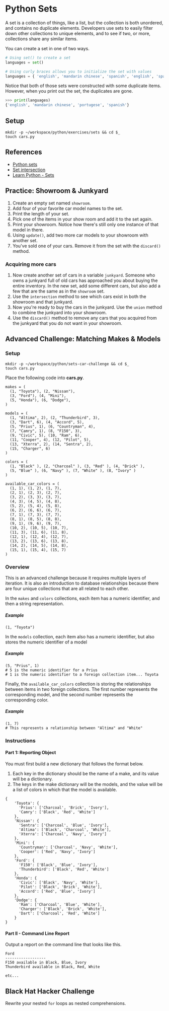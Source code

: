 # Python Sets

A set is a collection of things, like a list, but the collection is both unordered, and contains no duplicate elements. Developers use sets to easily filter down other collections to unique elements, and to see if two, or more, collections share any similar items.

You can create a set in one of two ways.

```py
# Using set() to create a set
languages = set()

# Using curly braces allows you to initialize the set with values
languages = { 'english', 'mandarin chinese', 'spanish', 'english', 'spanish', 'portugese' }
```

Notice that both of those sets were constructed with some duplicate items. However, when you print out the set, the duplicates are gone.

```py
>>> print(languages)
{'english', 'mandarin chinese', 'portugese', 'spanish'}
```

## Setup

```
mkdir -p ~/workspace/python/exercises/sets && cd $_
touch cars.py
```

## References

* [Python sets](https://docs.python.org/3.6/tutorial/datastructures.html#sets)
* [Set intersection](https://docs.python.org/3.6/library/stdtypes.html?highlight=intersection#set.intersection)
* [Learn Python - Sets](http://www.learnpython.org/en/Sets)

## Practice: Showroom & Junkyard

1. Create an empty set named `showroom`.
1. Add four of your favorite car model names to the set.
1. Print the length of your set.
1. Pick one of the items in your show room and add it to the set again.
1. Print your showroom. Notice how there's still only one instance of that model in there.
1. Using `update()`, add two more car models to your showroom with another set.
1. You've sold one of your cars. Remove it from the set with the `discard()` method.

### Acquiring more cars

1. Now create another set of cars in a variable `junkyard`. Someone who owns a junkyard full of old cars has approached you about buying the entire inventory. In the new set, add some different cars, but also add a few that are the same as in the `showroom` set.
1. Use the `intersection` method to see which cars exist in both the showroom and that junkyard.
1. Now you're ready to buy the cars in the junkyard. Use the `union` method to combine the junkyard into your showroom.
1. Use the `discard()` method to remove any cars that you acquired from the junkyard that you do not want in your showroom.

## Advanced Challenge: Matching Makes & Models

### Setup

```
mkdir -p ~/workspace/python/sets-car-challenge && cd $_
touch cars.py
```

Place the following code into **cars.py**.

```
makes = (
  (1, "Toyota"), (2, "Nissan"),
  (3, "Ford"), (4, "Mini"),
  (5, "Honda"), (6, "Dodge"),
)

models = (
  (1, "Altima", 2), (2, "Thunderbird", 3),
  (3, "Dart", 6), (4, "Accord", 5),
  (5, "Prius", 1), (6, "Countryman", 4),
  (7, "Camry", 1), (8, "F150", 3),
  (9, "Civic", 5), (10, "Ram", 6),
  (11, "Cooper", 4), (12, "Pilot", 5),
  (13, "Xterra", 2), (14, "Sentra", 2),
  (15, "Charger", 6)
)

colors = (
  (1, "Black" ), (2, "Charcoal" ), (3, "Red" ), (4, "Brick" ),
  (5, "Blue" ), (6, "Navy" ), (7, "White" ), (8, "Ivory" )
)

available_car_colors = (
  (1, 1), (1, 2), (1, 7),
  (2, 1), (2, 3), (2, 7),
  (3, 2), (3, 3), (3, 7),
  (4, 3), (4, 5), (4, 8),
  (5, 2), (5, 4), (5, 8),
  (6, 2), (6, 6), (6, 7),
  (7, 1), (7, 3), (7, 7),
  (8, 1), (8, 5), (8, 8),
  (9, 1), (9, 6), (9, 7),
  (10, 2), (10, 5), (10, 7),
  (11, 3), (11, 6), (11, 8),
  (12, 1), (12, 4), (12, 7),
  (13, 2), (13, 6), (13, 8),
  (14, 2), (14, 5), (14, 8),
  (15, 1), (15, 4), (15, 7)
)
```

### Overview

This is an advanced challenge because it requires multiple layers of iteration. It is also an introduction to database relationships because there are four unique collections that are all related to each other.

In the `makes` and `colors` collections, each item has a numeric identifier, and then a string representation.

##### Example

```
(1, "Toyota")
```

In the `models` collection, each item also has a numeric identifier, but also stores the numeric identifier of a model

##### Example

```
(5, "Prius", 1)
# 5 is the numeric identifier for a Prius
# 1 is the numeric identifier to a foreign collection item... Toyota
```

Finally, the `available_car_colors` collection is storing the relationships between items in two foreign collections. The first number represents the corresponding model, and the second number represents the corresponding color.

##### Example
```
(1, 7)
# This represents a relationship between "Altima" and "White"
```

### Instructions

#### Part 1: Reporting Object

You must first build a new dictionary that follows the format below.

1. Each key in the dictionary should be the name of a make, and its value will be a dictionary.
1. The keys in the make dictionary will be the models, and the value will be a list of colors in which that the model is available.

```
{
    'Toyota': {
      'Prius': ['Charcoal', 'Brick', 'Ivory'],
      'Camry': ['Black', 'Red', 'White']
    },
    'Nissan': {
      'Sentra': ['Charcoal', 'Blue', 'Ivory'],
      'Altima': ['Black', 'Charcoal', 'White'],
      'Xterra': ['Charcoal', 'Navy', 'Ivory']
    },
    'Mini': {
      'Countryman': ['Charcoal', 'Navy', 'White'],
      'Cooper': ['Red', 'Navy', 'Ivory']
    },
    'Ford': {
      'F150': ['Black', 'Blue', 'Ivory'],
      'Thunderbird': ['Black', 'Red', 'White']
    },
    'Honda': {
      'Civic': ['Black', 'Navy', 'White'],
      'Pilot': ['Black', 'Brick', 'White'],
      'Accord': ['Red', 'Blue', 'Ivory']
    },
    'Dodge': {
      'Ram': ['Charcoal', 'Blue', 'White'],
      'Charger': ['Black', 'Brick', 'White'],
      'Dart': ['Charcoal', 'Red', 'White']
    }
}
```

#### Part II - Command Line Report

Output a report on the command line that looks like this.

```
Ford
------------------
F150 available in Black, Blue, Ivory
Thunderbird available in Black, Red, White

etc...
```

## Black Hat Hacker Challenge

Rewrite your nested `for` loops as nested comprehensions.